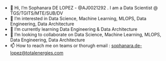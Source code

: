 - 👋 Hi, I’m Sophanara DE LOPEZ - @AJ0021292 . I am a Data Scientist @ TGS/TGITS/MTE/SUB/DV
- 👀 I’m interested in Data Science, Machine Learning, MLOPS, Data Engineering, Data Architecture
- 🌱 I’m currently learning Data Engineering & Data Architecture
- 💞️ I’m looking to collaborate on Data Science, Machine Learning, MLOPS, Data Engineering, Data Architecture
- 📫 How to reach me on teams or thorugh email : sophanara.de-lopez@totalenergies.com

<!---
AJ0021292/AJ0021292 is a ✨ special ✨ repository because its `README.md` (this file) appears on your GitHub profile.
You can click the Preview link to take a look at your changes.
--->
